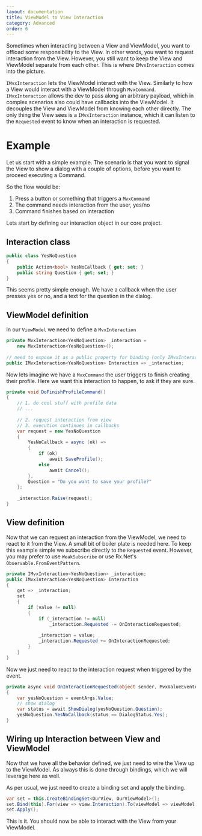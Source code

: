 ```yaml
---
layout: documentation
title: ViewModel to View Interaction
category: Advanced
order: 6
---
```


Sometimes when interacting between a View and ViewModel, you want to offload some responsibility to the View. In other words, you want
to request interaction from the View.
However, you still want to keep the View and ViewModel separate from each other. This is where `IMvxInteraction` comes into the picture.

`IMvxInteraction` lets the ViewModel interact with the View. Similarly to how a View would interact with a ViewModel through `MvxCommand`.
`IMvxInteraction` allows the dev to pass along an arbitrary payload, which in complex scenarios also could have callbacks into the ViewModel.
It decouples the View and ViewModel from knowing each other directly. The only thing the View sees is a `IMvxInteraction` instance, which it
can listen to the `Requested` event to know when an interaction is requested.

# Example

Let us start with a simple example. The scenario is that you want to signal the View to show a dialog with a couple of options, before you
want to proceed executing a Command.

So the flow would be:

1. Press a button or something that triggers a `MvxCommand`
2. The command needs interaction from the user, yes/no
3. Command finishes based on interaction

Lets start by defining our interaction object in our core project.

## Interaction class

```c#
public class YesNoQuestion
{
    public Action<bool> YesNoCallback { get; set; }
    public string Question { get; set; }
}
```

This seems pretty simple enough. We have a callback when the user presses yes or no, and a text for the question in the dialog.

## ViewModel definition

In our `ViewModel` we need to define a `MvxInteraction`

```c#
private MvxInteraction<YesNoQuestion> _interaction =
    new MvxInteraction<YesNoQuestion>();
    
// need to expose it as a public property for binding (only IMvxInteraction is needed in the view)
public IMvxInteraction<YesNoQuestion> Interaction => _interaction;
```

Now lets imagine we have a `MvxCommand` the user triggers to finish creating their profile. Here we want this interaction to happen,
to ask if they are sure.

```c#
private void DoFinishProfileCommand()
{
    // 1. do cool stuff with profile data
    // ...
    
    // 2. request interaction from view
    // 3. execution continues in callbacks
    var request = new YesNoQuestion
    {
        YesNoCallback = async (ok) => 
        {
            if (ok)
                await SaveProfile();
            else
                await Cancel();
        },
        Question = "Do you want to save your profile?"
    };
    
    _interaction.Raise(request);
}
```

## View definition

Now that we can request an interaction from the ViewModel, we need to react to it from the View. A small bit of boiler plate is needed
here. To keep this example simple we subscribe directly to the `Requested` event. However, you may prefer to use `WeakSubscribe` or use Rx.Net's
`Observable.FromEventPattern`.

```c#
private IMvxInteraction<YesNoQuestion> _interaction;
public IMvxInteraction<YesNoQuestion> Interaction
{
    get => _interaction;
    set
    {
        if (value != null)
        {
            if (_interaction != null)
                _interaction.Requested -= OnInteractionRequested;
            
            _interaction = value;
            _interaction.Requested += OnInteractionRequested;
        }
    }
}
```

Now we just need to react to the interaction request when triggered by the event.

```c#
private async void OnInteractionRequested(object sender, MvxValueEventArgs<YesNoQuestion> eventArgs)
{
    var yesNoQuestion = eventArgs.Value;
    // show dialog
    var status = await ShowDialog(yesNoQuestion.Question);
    yesNoQuestion.YesNoCallback(status == DialogStatus.Yes);
}
```

## Wiring up Interaction between View and ViewModel

Now that we have all the behavior defined, we just need to wire the View up to the ViewModel. As always this is done through bindings, 
which we will leverage here as well.

As per usual, we just need to create a binding set and apply the binding.

```c#
var set = this.CreateBindingSet<OurView, OurViewModel>();
set.Bind(this).For(view => view.Interaction).To(viewModel => viewModel.Interaction).OneWay();
set.Apply();
```

This is it. You should now be able to interact with the View from your ViewModel.
